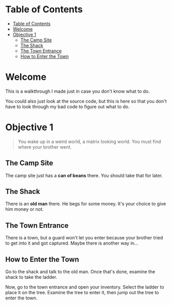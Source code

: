 # Table of Contents


<!--toc:start-->
- [Table of Contents](#table-of-contents)
- [Welcome](#welcome)
- [Objective 1](#objective-1)
  - [The Camp Site](#the-camp-site)
  - [The Shack](#the-shack)
  - [The Town Entrance](#the-town-entrance)
  - [How to Enter the Town](#how-to-enter-the-town)
<!--toc:end-->

# Welcome
This is a walkthrough I made just in case you don't know what to do.

You could also just look at the source code, but this is here so that you don't have to look through my bad code to figure out what to do.

# Objective 1
> You wake up in a weird world, a matrix looking world. You must find where your brother went.

## The Camp Site
The camp site just has a **can of beans** there. You should take that for later.

## The Shack
There is an **old man** there. He begs for some money. It's your choice to give him money or not.

## The Town Entrance
There is a town, but a guard won't let you enter because your brother tried to get into it and got captured. Maybe there is another way in...

## How to Enter the Town
Go to the shack and talk to the old man. Once that's done, examine the shack to take the ladder.

Now, go to the town entrance and open your inventory. Select the ladder to place it on the tree. Examine the tree to enter it, then jump out the tree to enter the town.
